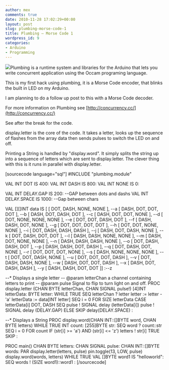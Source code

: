 ```yaml
---
author: mex
comments: true
date: 2010-11-28 17:02:29+00:00
layout: post
slug: plumbing-morse-code-1
title: Plumbing – Morse Code 1
wordpress_id: 9
categories:
- Arduino
- Programming
---
```


[![](http://farm6.static.flickr.com/5005/5211392709_7f23f6d058_m.jpg)](http://farm6.static.flickr.com/5005/5211392709_7f23f6d058_z.jpg)Plumbing is a runtime system and libraries for the Arduino that lets you write concurrent application using the Occam programing language.

This is my first hack using plumbing, it is a Morse Code encoder, that blinks the built in LED on my Arduino.

I am planning to do a follow up post to this with a Morse Code decoder.

For more information on Plumbing see [http://concurrency.cc/](http://concurrency.cc/)

See after the break for the code.

<!-- more -->

display.letter is the core of the code.  It takes a letter, looks up the sequence of flashes from the array data then sends pulses to switch the LED on and off.

Printing a String is handled by "display.word".  It simply splits the string up into a sequence of letters which are sent to display.letter.  The clever thing with this is it runs in parallel with display.letter.

[sourcecode language="sql"]
#INCLUDE "plumbing.module"

VAL INT DOT IS 400:
VAL INT DASH IS 800:
VAL INT NONE IS 0:

VAL INT DELAY.GAP IS 200: --GAP between dots and dashs
VAL INT DELAY.SPACE IS 1000: --Gap between chars

VAL [][]INT data IS
[ [ DOT,  DASH, NONE, NONE ], --a
  [ DASH, DOT,  DOT,  DOT  ], --b
  [ DASH, DOT,  DASH, DOT  ], --c
  [ DASH, DOT,  DOT,  NONE ], --d
  [ DOT,  NONE, NONE, NONE ], --e
  [ DOT,  DOT,  DASH, DOT  ], --f
  [ DASH, DASH, DOT,  NONE ], --g
  [ DOT,  DOT,  DOT,  DOT  ], --h
  [ DOT,  DOT,  NONE, NONE ], --i
  [ DOT,  DASH, DASH, DASH ], --j
  [ DASH, DOT,  DASH, NONE ], --k
  [ DOT,  DASH, DOT,  DOT  ], --l
  [ DASH, DASH, NONE, NONE ], --m
  [ DASH, DOT,  NONE, NONE ], --n
  [ DASH, DASH, DASH, NONE ], --o
  [ DOT,  DASH, DASH, DOT  ], --p
  [ DASH, DASH, DOT,  DASH ], --q
  [ DOT,  DASH, DOT,  NONE ], --r
  [ DOT,  DOT,  DOT,  NONE ], --s
  [ DASH, NONE, NONE, NONE ], --t
  [ DOT,  DOT,  DASH, NONE ], --u
  [ DOT,  DOT,  DOT,  DASH ], --v
  [ DOT,  DASH, DASH, NONE ], --w
  [ DASH, DOT,  DOT,  DASH ], --x
  [ DASH, DOT,  DASH, DASH ], --y
  [ DASH, DASH, DOT,  DOT  ]] :--z

--* Displays a single letter
-- @param letterChan a channel containing letters to print
-- @param pulse Signal to flip to turn light on and off.
PROC display.letter (CHAN BYTE letterChan, CHAN SIGNAL pulse!)
  [4]INT letterData:
  BYTE letter:
  WHILE TRUE
    SEQ
      letterChan ? letter
      letter := letter - 'a'
      letterData := data[INT letter]
      SEQ i = 0 FOR SIZE letterData
        CASE letterData[i]
          DOT, DASH
            SEQ
              pulse ! SIGNAL
              delay (letterData[i])
              pulse ! SIGNAL
              delay (DELAY.GAP)
          ELSE
            SKIP
      delay(DELAY.SPACE)
:

--* Displays a String
PROC display.word(CHAN INT::[]BYTE word, CHAN BYTE letters)
  WHILE TRUE
    INT count:
    [255]BYTE str:
    SEQ
      word ? count::str
      SEQ i = 0 FOR count
        IF
          (str[i] >= 'a') AND (str[i] <= 'z')
            letters ! str[i]
          TRUE
            SKIP
:

PROC main()
  CHAN BYTE letters:
  CHAN SIGNAL pulse:
  CHAN INT::[]BYTE words:
  PAR
    display.letter(letters, pulse)
    pin.toggle(13, LOW, pulse)
    display.word(words, letters)
    WHILE TRUE
      VAL []BYTE word1 IS "helloworld":
      SEQ
        words ! (SIZE word1)::word1
:
[/sourcecode]
